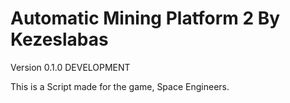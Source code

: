 # Automatic Mining Platform 2 By Kezeslabas

Version 0.1.0 DEVELOPMENT

This is a Script made for the game, Space Engineers.
